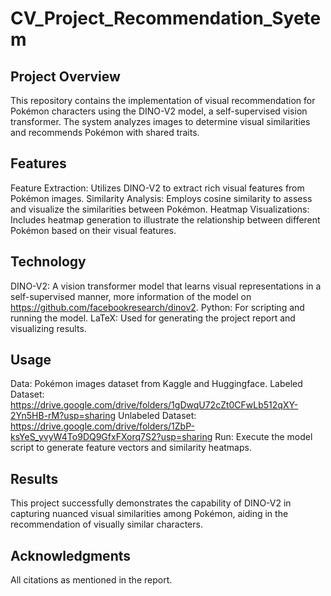 # CV_Project_Recommendation_Syetem
## Project Overview
This repository contains the implementation of visual recommendation for Pokémon characters using the DINO-V2 model, a self-supervised vision transformer. The system analyzes images to determine visual similarities and recommends Pokémon with shared traits.

## Features
Feature Extraction: Utilizes DINO-V2 to extract rich visual features from Pokémon images.
Similarity Analysis: Employs cosine similarity to assess and visualize the similarities between Pokémon.
Heatmap Visualizations: Includes heatmap generation to illustrate the relationship between different Pokémon based on their visual features.

## Technology
DINO-V2: A vision transformer model that learns visual representations in a self-supervised manner, more information of the model on https://github.com/facebookresearch/dinov2. 
Python: For scripting and running the model.
LaTeX: Used for generating the project report and visualizing results.

## Usage
Data: Pokémon images dataset from Kaggle and Huggingface.
Labeled Dataset: https://drive.google.com/drive/folders/1gDwqU72cZt0CFwLb512qXY-2Yn5HB-rM?usp=sharing
Unlabeled Dataset: https://drive.google.com/drive/folders/1ZbP-ksYeS_yvyW4To9DQ9GfxFXorq7S2?usp=sharing
Run: Execute the model script to generate feature vectors and similarity heatmaps.

## Results
This project successfully demonstrates the capability of DINO-V2 in capturing nuanced visual similarities among Pokémon, aiding in the recommendation of visually similar characters.

## Acknowledgments
All citations as mentioned in the report.

